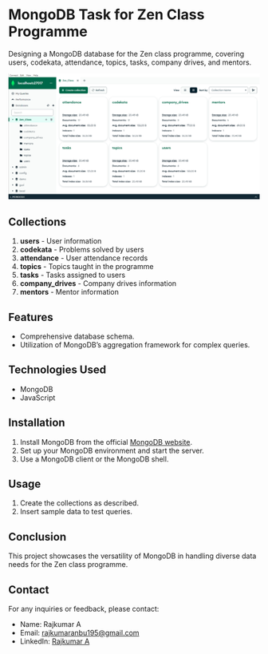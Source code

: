 # MongoDB Task for Zen Class Programme

Designing a MongoDB database for the Zen class programme, covering users, codekata, attendance, topics, tasks, company drives, and mentors.

![Preview Image](Images/demo.png)

## Collections

1. **users** - User information
2. **codekata** - Problems solved by users
3. **attendance** - User attendance records
4. **topics** - Topics taught in the programme
5. **tasks** - Tasks assigned to users
6. **company_drives** - Company drives information
7. **mentors** - Mentor information

## Features

- Comprehensive database schema.
- Utilization of MongoDB’s aggregation framework for complex queries.

## Technologies Used

- MongoDB
- JavaScript

## Installation

1. Install MongoDB from the official [MongoDB website](https://www.mongodb.com/try/download/community).
2. Set up your MongoDB environment and start the server.
3. Use a MongoDB client or the MongoDB shell.

## Usage

1. Create the collections as described.
2. Insert sample data to test queries.

## Conclusion

This project showcases the versatility of MongoDB in handling diverse data needs for the Zen class programme.

## Contact

For any inquiries or feedback, please contact:
- Name: Rajkumar A
- Email: rajkumaranbu195@gmail.com
- LinkedIn: [Rajkumar A](https://www.linkedin.com/in/rajkumar-info/)
